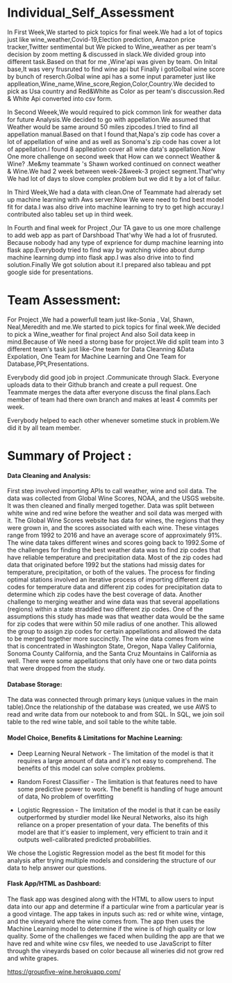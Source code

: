 # Individual_Self_Assessment
 
 
 In First Week,We started to pick topics for final week.We had a lot of topics just like wine_weather,Covid-19,Election prediction, Amazon price tracker,Twitter sentimental but We picked to Wine_weather as per team's decision by zoom metting & discussed in slack.We divided group into different task.Based on that  for me ,Wine'api was given by team. On Inital base,It was very frusruted to find wine api but Finally i gotGolbal wine score  by bunch of reserch.Golbal wine api has a some input parameter just like applleation,Wine_name,Wine_score,Region,Color,Country.We decided to pick as Usa country and Red&White as Color as per team's disccussion.Red & White Api converted into csv form.
 
 
 
 
 In Second Weeek,We would required to pick common link for weather data for future Analysis.We decided to go with appellation.We assumed that Weather would be same around 50 miles zipcodes.I tried to find all appellation manual.Based on that I found that,Napa's zip code has cover a lot of appellation of wine and as well as Sonoma's zip code has cover a lot of appellation.I found 8 applleation cover all wine data's appellation.Now One more challenge on second week that  How can we  connect Weather & Wine? .Me&my teammate 's Shawn worked continued on connect weather & Wine.We had 2 week between week-2&week-3 project segment.That'why We had lot of days to slove complex problem but we did it by a lot of failur.
 
 
 
 In Third Week,We had a data with clean.One of Teammate had alrerady set up machine learning with Aws server.Now We were need to find best model fit for data.I was also drive into machine learning to try to get high accuray.I contributed also tableu set up in third week.
 
 
In Fourth and final week for Project ,Our TA gave to us  one more challenge to add web app as part of Darshboad That'why We had a lot of frusruted. Because nobody had any type of exprience  for dump machine learning into flask app.Everybody tried to find way by watching video about dump machine learning dump into flask app.I was also drive into to find solution.Finally We got solution about it.I prepared also  tableau and ppt google side for presentations.




# Team Assessment:


For Project ,We had a powerfull team just like-Sonia , Val, Shawn, Neal,Meredith and me.We started to pick topics for final week.We decided to pick a Wine_weather for final project And also Soil data keep in mind.Because  of We need a storng base for project.We did split team into 3 different team's task just like-One team for Data Cleanning &Data Expolation, One Team for Machine Learning and One Team for Database,PPt,Presentations. 


Everybody did good job in project .Communicate through Slack. Everyone uploads data to their Github branch and create a pull request. One Teammate merges the data after everyone discuss the final plans.Each member of team had there own branch and makes at least 4 commits per week.

Everybody helped to each other whenever sometime stuck in problem.We did it by all team member.

# Summary of Project :

#### Data Cleaning and Analysis:

First step involved importing APIs to call weather, wine and soil data. The data was collected from Global Wine Scores, NOAA, and the USGS website. It was then cleaned and finally merged together. Data was split between white wine and red wine before the weather and soil data was merged with it. The Global Wine Scores website has data for wines, the regions that they were grown in, and the scores associated with each wine. These vintages range from 1992 to 2016 and have an average score of approximately 91%. The wine data takes different wines and scores going back to 1992.Some of the challenges for finding the best weather data was to find zip codes that have reliable temperature and precipitation data. Most of the zip codes had data that originated before 1992 but the stations had missig dates for temperature, precipitation, or both of the values. The process for finding optimal stations involved an iterative process of importing different zip codes for temperature data and different zip codes for precipitation data to determine which zip codes have the best coverage of data. Another challenge to merging weather and wine data was that several appellations (regions) within a state straddled two different zip codes. One of the assumptions this study has made was that weather data would be the same for zip codes that were within 50 mile radius of one another. This allowed the group to assign zip codes for certain appellations and allowed the data to be merged together more succinctly. The wine data comes from wine that is concentrated in Washington State, Oregon, Napa Valley California, Sonoma County California, and the Santa Cruz Mountains in California as well. There were some appellations that only have one or two data points that were dropped from the study.

#### Database Storage:


The data was connected through primary keys (unique values in the main table).Once the relationship of the database was created, we use AWS to read and write data from our notebook to and from SQL. In SQL, we join soil table to the red wine table, and soil table to the white table.

#### Model Choice, Benefits & Limitations for Machine Learning:

* Deep Learning Neural Network - The limitation of the model is that it requires a large amount of data and it's not easy to comprehend. The benefits of this model can solve complex problems.

* Random Forest Classifier - The limitation is that features need to have some predictive power to work. The benefit is handling of huge amount of data, No problem of overfitting

* Logistic Regression - The limitation of the model is that it can be easily outperformed by sturdier model like Neural Networks, also its high reliance on a proper presentation of your data. The benefits of this model are that it's easier to implement, very efficient to train and it outputs well-calibrated predicted probabilities.



We chose the Logistic Regression model as the best fit model for this analysis after trying multiple models and considering the structure of our data to help answer our questions.


#### Flask App/HTML as Dashboard:


The flask app was desgined along with the HTML to allow users to input data into our app and determine if a particular wine from a particular year is a good vintage. The app takes in inputs such as: red or white wine, vintage, and the vineyard where the wine comes from. The app then uses the Machine Learning model to determine if the wine is of high quality or low quality. Some of the challenges we faced when building the app are that we have red and white wine csv files, we needed to use JavaScript to filter through the vineyards based on color because all wineries did not grow red and white grapes.



https://groupfive-wine.herokuapp.com/


